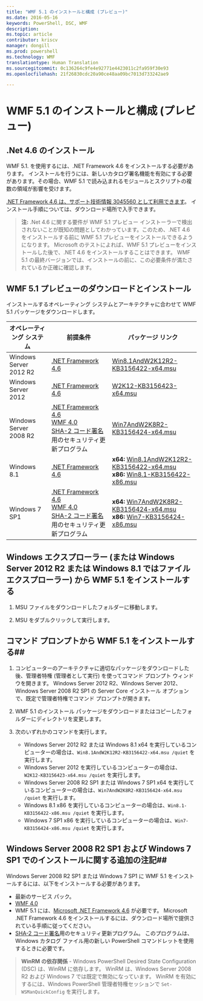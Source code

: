 ```yaml
---
title: "WMF 5.1 のインストールと構成 (プレビュー)"
ms.date: 2016-05-16
keywords: PowerShell, DSC, WMF
description: 
ms.topic: article
contributor: kriscv
manager: dongill
ms.prod: powershell
ms.technology: WMF
translationtype: Human Translation
ms.sourcegitcommit: 0c136264c9fe4e92771e4423011c2fa959f30e93
ms.openlocfilehash: 21f26830cdc20a90ce48aa09bc7013d733242ae9

---
```


# <a name="install-and-configure-wmf-51-preview"></a>WMF 5.1 のインストールと構成 (プレビュー) #

## <a name="install-net-46"></a>.Net 4.6 のインストール
WMF 5.1. を使用するには、.NET Framework 4.6 をインストールする必要があります。 インストールを行うには、新しいカタログ署名機能を有効にする必要があります。その場合、WMF 5.1 で読み込まれるモジュールとスクリプトの複数の領域が影響を受けます。 

[.NET Framework 4.6 は、サポート技術情報 3045560 として利用できます](https://support.microsoft.com/en-us/kb/3045560)。 インストール手順については、ダウンロード場所で入手できます。

> **注:** .Net 4.6 に関する要件が WMF 5.1 プレビュー インストーラーで検出されないことが既知の問題としてわかっています。このため、.NET 4.6 をインストールする前に WMF 5.1 プレビューをインストールできるようになります。 Microsoft のテストによれば、WMF 5.1 プレビューをインストールした後で、.NET 4.6 をインストールすることはできます。 WMF 5.1 の最終バージョンでは、インストールの前に、この必要条件が満たされているか正確に確認します。 

## <a name="download-and-install-the-wmf-51-preview"></a>WMF 5.1 プレビューのダウンロードとインストール

インストールするオペレーティング システムとアーキテクチャに合わせて WMF 5.1 パッケージをダウンロードします。

| オペレーティング システム       | 前提条件 | パッケージ リンク             |
|------------------------|---------------|---------------------------|
| Windows Server 2012 R2 | [.NET Framework 4.6](https://support.microsoft.com/en-us/kb/3045560) | [Win8.1AndW2K12R2-KB3156422-x64.msu](http://go.microsoft.com/fwlink/?LinkID=823586)|
| Windows Server 2012    | [.NET Framework 4.6](https://support.microsoft.com/en-us/kb/3045560) | [W2K12-KB3156423-x64.msu](http://go.microsoft.com/fwlink/?LinkID=823587)|
| Windows Server 2008 R2 | [.NET Framework 4.6](https://support.microsoft.com/en-us/kb/3045560) </br> [WMF 4.0](http://www.microsoft.com/en-us/download/details.aspx?id=40855) </br> [SHA-2 コード署名](https://technet.microsoft.com/en-us/library/security/3033929)用のセキュリティ更新プログラム | [Win7AndW2K8R2-KB3156424-x64.msu](http://go.microsoft.com/fwlink/?LinkID=823588) |
| Windows 8.1            | [.NET Framework 4.6](https://support.microsoft.com/en-us/kb/3045560) | **x64:** [Win8.1AndW2K12R2-KB3156422-x64.msu](http://go.microsoft.com/fwlink/?LinkID=823586) </br> **x86:** [Win8.1-KB3156422-x86.msu](http://go.microsoft.com/fwlink/?LinkID=823589) |
| Windows 7 SP1          | [.NET Framework 4.6](https://support.microsoft.com/en-us/kb/3045560) </br> [WMF 4.0](http://www.microsoft.com/en-us/download/details.aspx?id=40855) </br> [SHA-2 コード署名](https://technet.microsoft.com/en-us/library/security/3033929)用のセキュリティ更新プログラム | **x64:** [Win7AndW2K8R2-KB3156424-x64.msu](http://go.microsoft.com/fwlink/?LinkID=823588) </br> **x86:** [Win7-KB3156424-x86.msu](http://go.microsoft.com/fwlink/?LinkID=823590) |


## <a name="install-wmf-51-from-windows-explorer-or-file-explorer-in-windows-server-2012-r2-or-windows-81"></a>Windows エクスプローラー (または Windows Server 2012 R2 または Windows 8.1 ではファイル エクスプローラー) から WMF 5.1 をインストールする

1. MSU ファイルをダウンロードしたフォルダーに移動します。

2. MSU をダブルクリックして実行します。

## <a name="install-wmf-51-from-the-command-prompt"></a>コマンド プロンプトから WMF 5.1 をインストールする##

1. コンピューターのアーキテクチャに適切なパッケージをダウンロードした後、管理者特権 (管理者として実行) を使ってコマンド プロンプト ウィンドウを開きます。 Windows Server 2012 R2、Windows Server 2012、Windows Server 2008 R2 SP1 の Server Core インストール オプションで、既定で管理者特権でコマンド プロンプトが開きます。

2. WMF 5.1 のインストール パッケージをダウンロードまたはコピーしたフォルダーにディレクトリを変更します。

3. 次のいずれかのコマンドを実行します。
    - Windows Server 2012 R2 または Windows 8.1 x64 を実行しているコンピューターの場合は、`Win8.1AndW2K12R2-KB3156422-x64.msu /quiet` を実行します。
    - Windows Server 2012 を実行しているコンピューターの場合は、`W2K12-KB3156423-x64.msu /quiet` を実行します。
    - Windows Server 2008 R2 SP1 または Windows 7 SP1 x64 を実行しているコンピューターの場合は、`Win7AndW2K8R2-KB3156424-x64.msu /quiet` を実行します。
    - Windows 8.1 x86 を実行しているコンピューターの場合は、`Win8.1-KB3156422-x86.msu /quiet` を実行します。
    - Windows 7 SP1 x86 を実行しているコンピューターの場合は、`Win7-KB3156424-x86.msu /quiet` を実行します。

## <a name="additional-installation-notes-for-windows-server-2008-r2-sp1-and-windows-7-sp1"></a>Windows Server 2008 R2 SP1 および Windows 7 SP1 でのインストールに関する追加の注記##
Windows Server 2008 R2 SP1 または Windows 7 SP1 に WMF 5.1 をインストールするには、以下をインストールする必要があります。
- 最新のサービス パック。
- [WMF 4.0](http://www.microsoft.com/en-us/download/details.aspx?id=40855)
- WMF 5.1 には、[Microsoft .NET Framework 4.6](https://support.microsoft.com/en-us/kb/3045560) が必要です。 Microsoft .NET Framework 4.6 をインストールするには、ダウンロード場所で提供されている手順に従ってください。
- [SHA-2 コード署名](https://technet.microsoft.com/en-us/library/security/3033929)用のセキュリティ更新プログラム。 このプログラムは、Windows カタログ ファイル用の新しい PowerShell コマンドレットを使用するときに必要です。 

> **WinRM の依存関係** - Windows PowerShell Desired State Configuration (DSC) は、WinRM に依存します。 WinRM は、Windows Server 2008 R2 および Windows 7 では既定で無効になっています。 WinRM を有効にするには、Windows PowerShell 管理者特権セッションで `Set-WSManQuickConfig` を実行します。




<!--HONumber=Nov16_HO2-->


